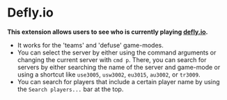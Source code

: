 # Defly.io

**This extension allows users to see who is currently playing [defly.io](https://defly.io).**

- It works for the 'teams' and 'defuse' game-modes.
- You can select the server by either using the command arguments or changing the current server with `cmd p`. There, you can search for servers by either searching the name of the server and game-mode or using a shortcut like `use3005`, `usw3002`, `eu3015`, `au3002`, or `tr3009`.
- You can search for players that include a certain player name by using the `Search players...` bar at the top.
